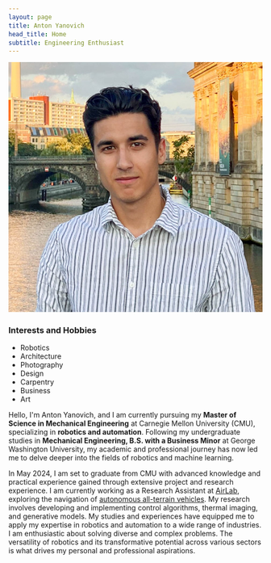 ```yaml
---
layout: page
title: Anton Yanovich
head_title: Home
subtitle: Engineering Enthusiast
---
```


<div class="pretty-links">
<div class="grid">
<div class="unit golden-small profile-pic">
<!-- Profile Image -->
<img class='site-profile' src="/assets/img/anton.JPG">
<!-- Interests Box -->
<div class="interests-box">
<h3>Interests and Hobbies</h3>
<ul>
<li>Robotics</li>
<li>Architecture</li>
<li>Photography</li>
<li>Design</li>
<li>Carpentry</li>
<li>Business</li>
<li>Art</li>
</ul>
</div>
</div>
<div class="unit golden-large">
<div class="lead lead-about">
Hello, I'm Anton Yanovich, and I am currently pursuing my <strong>Master of Science in Mechanical Engineering</strong> at Carnegie Mellon University (CMU), specializing in <strong>robotics and automation</strong>. Following my undergraduate studies in <strong>Mechanical Engineering, B.S. with a Business Minor</strong> at George Washington University, my academic and professional journey has now led me to delve deeper into the fields of robotics and machine learning.

In May 2024, I am set to graduate from CMU with advanced knowledge and practical experience gained through extensive project and research experience. I am currently working as a Research Assistant at [AirLab](https://theairlab.org/), exploring the navigation of [autonomous all-terrain vehicles](https://theairlab.org/offroad/). My research involves developing and implementing control algorithms, thermal imaging, and generative models. My studies and experiences have equipped me to apply my expertise in robotics and automation to a wide range of industries. I am enthusiastic about solving diverse and complex problems. The versatility of robotics and its transformative potential across various sectors is what drives my personal and professional aspirations.


<!-- and want to be like Anton Egorov who is a researcher in autonomous robotics with a particular interest in computer vision (3D point cloud semantic segmentation) and deep learning for robust 3D perception. I am also broadly interested in SLAM.

I am currently a Data Scientist (ML Matching Team) at [OZON](https://corp.ozon.com/) Technology in Russia. Prior to this role, I served as Middle Software Developer (Localization and Mapping (SLAM) team) in Self-Driving Group in the same company. I have been working on developing of algorithms that underlie SLAM.

From August 2020 to June 2021, I was a doctaral student at [Autonomous Transportation Systems Lab](https://robotics.innopolis.university/en/labs/laboratoriya-avtonomnyh-transportnyh-sistem/) of [Innopolis University](https://innopolis.university/en/) with [*Professor Alexandr Klimchik*](https://scholar.google.fr/citations?user=KLpMBj0AAAAJ&hl=en). I received my <strong>Master of Science in Space and Engineering Systems</strong> at [Skolkovo Institute of Science and Technology (Skoltech)](https://www.skoltech.ru/en/) in June 2020 — including a six-month research visit at the [Robotics Institute](https://www.ri.cmu.edu/) at [Carnegie Mellon University](https://www.cmu.edu/).
</div>

My Master's research work was based at [Biorobotics Lab](http://biorobotics.ri.cmu.edu/index.php) at the Robotics Institute of Carnegie Mellon University under the supervision of [*Professor Howie Choset*](https://scholar.google.com/citations?user=4fvo61oAAAAJ&hl=en) — related to the development of a new 3D Place Recognition framework in 3D LiDAR-based SLAM algorithm with an orientation-invariant property

a-->

</div>
</div>
</div>
</div>


